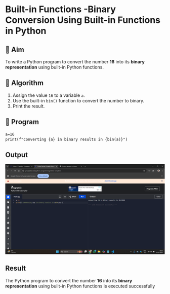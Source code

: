 # Built-in Functions -Binary Conversion Using Built-in Functions in Python

## 🎯 Aim
To write a Python program to convert the number **16** into its **binary representation** using built-in Python functions.

## 🧠 Algorithm
1. Assign the value `16` to a variable `a`.
2. Use the built-in `bin()` function to convert the number to binary.
3. Print the result.

## 🧾 Program

```
a=16
print(f"converting {a} in binary results in {bin(a)}")
```

## Output
![alt text](<Screenshot (44).png>)
## Result
The Python program to convert the number **16** into its **binary representation** using built-in Python functions is executed successfully
